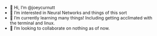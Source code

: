 - 👋 Hi, I’m @joeycurnutt
- 👀 I’m interested in Neural Networks and things of this sort
- 🌱 I’m currently learning many things! Including getting acclimated with the terminal and linux.
- 💞️ I’m looking to collaborate on nothing as of now.

<!---
joeycurnutt/joeycurnutt is a ✨ special ✨ repository because its `README.md` (this file) appears on your GitHub profile.
You can click the Preview link to take a look at your changes.
--->
